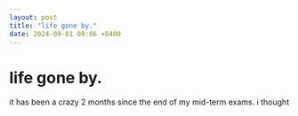 ```yaml
---
layout: post
title: "life gone by."
date: 2024-09-01 09:06 +0400
---
```


# life gone by.
it has been a crazy 2 months since the end of my mid-term exams. i thought
